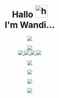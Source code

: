 <h1 align="center">Hallo <img src="https://user-images.githubusercontent.com/1303154/88677602-1635ba80-d120-11ea-84d8-d263ba5fc3c0.gif" width="40px" alt="hi"><br>I'm Wandi...</h1>
<p align="center">
  <img src="https://i.ibb.co/XV5NJRw/TEST-20210312-100328.jpg" />
</p>

<p align="center">
  <a href="https://github.com/wandibot"><img src="https://img.shields.io/badge/-GitHub-black?style=flat-square&logo=github" /> <br>
  <a href="https://wa.me/+62887435047326"><img src="https://img.shields.io/badge/-Whatsapp-black?style=flat-square&logo=WhatsApp" />
  <a href="https://www.facebook.com/profile.php?id=100015526687857"><img src="https://img.shields.io/badge/-Facebook-black?style=flat-square&logo=Facebook" />
  <a href="https://t.me/Riswan1201"><img src="https://img.shields.io/badge/-Telegram-black?style=flat-square&logo=Telegram" />
  <a href="https://instagram.com/zee.oneee"><img src="https://img.shields.io/badge/-Instagram-black?style=flat-square&logo=instagram"/> 
</p>

<p align="center">
  <a href="https://github.com/wandibot"><img src="https://github-readme-stats.vercel.app/api?username=wandibot&bg_color=30,e96443,904e95&title_color=fff&text_color=fff&icon_color=fff&hide_border=true&show_icons=true" /></a>
</p>

<p align="center">
  <a href="https://github.com/wandibot"><img src="https://github-readme-stats.vercel.app/api/top-langs?username=wandibot&bg_color=30,e96443,904e95&title_color=fff&text_color=fff&hide_border=true&show_icons=true&layout=compact" /></a>
</p>

<p align="center">
  <a href="https://github.com/wandibot/github-profile-trophy"><img src="https://github-profile-trophy.vercel.app/?username=wandibot&theme=onedark" /></a>
</p>

<p align="center">
   <img src="https://github-readme-streak-stats.herokuapp.com/?user=wandibot" />
</p>


[telegram]: https://t.me/Riswan1201
[facebook]: https://www.facebook.com/profile.php?id=100015526687857
[whatsapp]: wa.me/+62887435047326
[instagram]: https://instagram.com/zee.oneee

